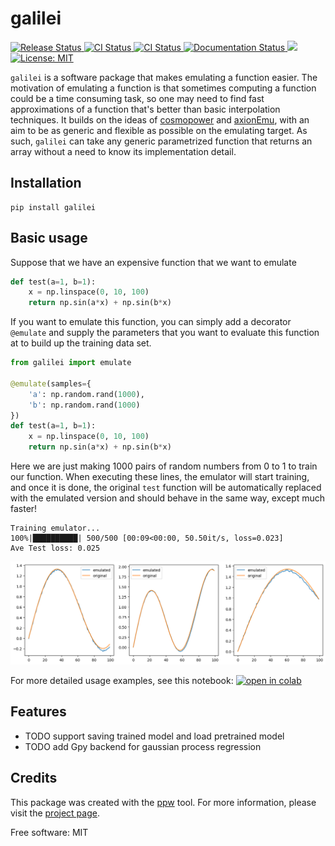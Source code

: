 # galilei

<a href="https://pypi.python.org/pypi/galilei">
    <img src="https://img.shields.io/pypi/v/galilei.svg"
        alt = "Release Status">
</a>
<a href="https://github.com/guanyilun/galilei/actions">
    <img src="https://github.com/guanyilun/galilei/actions/workflows/release.yml/badge.svg?branch=master" alt="CI Status">
</a>
<a href="https://github.com/guanyilun/galilei/actions">
    <img src="https://github.com/guanyilun/galilei/actions/workflows/dev.yml/badge.svg?branch=master" alt="CI Status">
</a>
<a href="https://guanyilun.github.io/galilei/">
    <img src="https://img.shields.io/website/https/guanyilun.github.io/galilei/index.html.svg?label=docs&down_message=unavailable&up_message=available" alt="Documentation Status">
</a>
<a href="https://codecov.io/gh/guanyilun/galilei" >
 <img src="https://codecov.io/gh/guanyilun/galilei/branch/master/graph/badge.svg?token=0C3DT4IWP5"/>
</a>
<a href="https://opensource.org/licenses/MPL-2.0">
<img src="https://img.shields.io/badge/License-MIT-yellow.svg" alt="License: MIT">
</a>


`galilei` is a software package that makes emulating a function easier. The motivation of emulating a function is that sometimes computing a function could be a time consuming task, so one may need to find fast approximations of a function that's better than basic interpolation techniques. It builds on the ideas of
[cosmopower](https://github.com/alessiospuriomancini/cosmopower) and [axionEmu](https://github.com/keirkwame/axionEmu), with an aim to be as generic and flexible as possible on the emulating target. As such, `galilei` can take any generic parametrized function that returns an array without a need to know its implementation detail.

## Installation
```
pip install galilei
```

## Basic usage
Suppose that we have an expensive function that we want to emulate
```python
def test(a=1, b=1):
    x = np.linspace(0, 10, 100)
    return np.sin(a*x) + np.sin(b*x)
```
If you want to emulate this function, you can simply add a decorator `@emulate` and supply the parameters that you want to evaluate this function at to build up the training data set.

```python
from galilei import emulate

@emulate(samples={
    'a': np.random.rand(1000),
    'b': np.random.rand(1000)
})
def test(a=1, b=1):
    x = np.linspace(0, 10, 100)
    return np.sin(a*x) + np.sin(b*x)
```
Here we are just making 1000 pairs of random numbers from 0 to 1 to train our function. When executing these lines, the emulator will start training, and once it is done, the original `test` function will be automatically replaced with the emulated version and should behave in the same way, except much faster!
```
Training emulator...
100%|██████████| 500/500 [00:09<00:00, 50.50it/s, loss=0.023]
Ave Test loss: 0.025
```
![Comparison](https://github.com/guanyilun/galilei/raw/master/data/demo.png)

For more detailed usage examples, see this notebook:
<a href="https://colab.research.google.com/drive/1_pvuAIqLUz4gV1vxytueb7AMR6Jmx-8n?usp=sharing">
<img src="https://user-content.gitlab-static.net/dfbb2c197c959c47da3e225b71504edb540e21d6/68747470733a2f2f636f6c61622e72657365617263682e676f6f676c652e636f6d2f6173736574732f636f6c61622d62616467652e737667" alt="open in colab">
</a>
## Features

* TODO support saving trained model and load pretrained model
* TODO add Gpy backend for gaussian process regression

## Credits
This package was created with the [ppw](https://zillionare.github.io/python-project-wizard) tool. For more information, please visit the [project page](https://zillionare.github.io/python-project-wizard/).

Free software: MIT
